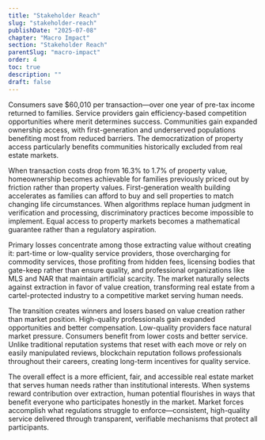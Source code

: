 ```yaml
---
title: "Stakeholder Reach"
slug: "stakeholder-reach"
publishDate: "2025-07-08"
chapter: "Macro Impact"
section: "Stakeholder Reach"
parentSlug: "macro-impact"
order: 4
toc: true
description: ""
draft: false
---
```


Consumers save \$60,010 per transaction—over one year of pre-tax income returned to families. Service providers gain efficiency-based competition opportunities where merit determines success. Communities gain expanded ownership access, with first-generation and underserved populations benefiting most from reduced barriers. The democratization of property access particularly benefits communities historically excluded from real estate markets.

When transaction costs drop from 16.3% to 1.7% of property value, homeownership becomes achievable for families previously priced out by friction rather than property values. First-generation wealth building accelerates as families can afford to buy and sell properties to match changing life circumstances. When algorithms replace human judgment in verification and processing, discriminatory practices become impossible to implement. Equal access to property markets becomes a mathematical guarantee rather than a regulatory aspiration.

Primary losses concentrate among those extracting value without creating it: part-time or low-quality service providers, those overcharging for commodity services, those profiting from hidden fees, licensing bodies that gate-keep rather than ensure quality, and professional organizations like MLS and NAR that maintain artificial scarcity. The market naturally selects against extraction in favor of value creation, transforming real estate from a cartel-protected industry to a competitive market serving human needs.

The transition creates winners and losers based on value creation rather than market position. High-quality professionals gain expanded opportunities and better compensation. Low-quality providers face natural market pressure. Consumers benefit from lower costs and better service. Unlike traditional reputation systems that reset with each move or rely on easily manipulated reviews, blockchain reputation follows professionals throughout their careers, creating long-term incentives for quality service.

The overall effect is a more efficient, fair, and accessible real estate market that serves human needs rather than institutional interests. When systems reward contribution over extraction, human potential flourishes in ways that benefit everyone who participates honestly in the market. Market forces accomplish what regulations struggle to enforce—consistent, high-quality service delivered through transparent, verifiable mechanisms that protect all participants.
